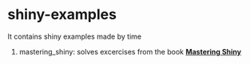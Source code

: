 # shiny-examples
It contains shiny examples made by time 

1. mastering_shiny: solves excercises from the book **[Mastering Shiny](https://mastering-shiny.org/)**

